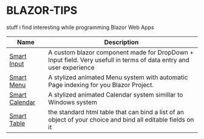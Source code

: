 # BLAZOR-TIPS
stuff i find interesting while programming Blazor Web Apps

| Name        | Description |
| ----------- | ----------- |
| [Smart Input](https://github.com/panospetridisoglou/BLAZOR-TIPS/tree/main/SmartInput)     | A custom blazor component made for DropDown + Input field. Very usefull in terms of data entry and user experience      |
| [Smart Menu](https://github.com/panospetridisoglou/BLAZOR-TIPS/tree/main/SmartMenu)     | A stylized animated Menu system with automatic Page indexing for you Blazor Project.      |
| [Smart Calendar](https://github.com/panospetridisoglou/BLAZOR-TIPS/tree/main/SmartCalendar)     | A stylized animated Calendar system simillar to Windows system    |
| [Smart Table](https://github.com/panospetridisoglou/BLAZOR-TIPS/tree/main/SmartTable)     | the standard html table that can bind a list of an object of your choice and bind all editable fields on it  |
